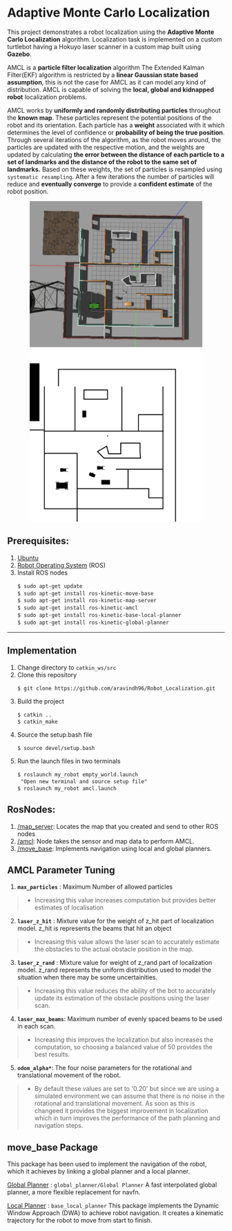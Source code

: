 # Adaptive Monte Carlo Localization

This project demonstrates a robot localization using the __Adaptive Monte Carlo Localization__ algorithm. Localization task is implemented on a custom turtlebot having a Hokuyo laser scanner in a custom map built using __Gazebo__.

AMCL is a __particle filter localization__ algorithm
The Extended Kalman Filter(EKF) algorithm is restricted by a __linear Gaussian state based assumption__, this is not the case for AMCL as it can model any kind of distribution. AMCL is capable of solving the __local, global and kidnapped robot__ localization problems.

AMCL works by __uniformly and randomly distributing particles__ throughout the __known map__. These particles represent the potential positions of the robot and its orientation. Each particle has a __weight__ associated with it which determines the level of confidence or __probability of being the true position__. Through several iterations of the algorithm, as the robot moves around, the particles are updated with the respective motion, and the weights are updated by calculating __the error between the distance of each particle to a set of landmarks and the distance of the robot to the same set of landmarks.__ Based on these weights, the set of particles is resampled using `systematic resampling`. After a few iterations the number of particles will reduce and __eventually converge__ to provide a __confident estimate__ of the robot position.

<p align="center">
<img src="https://github.com/aravindh96/Robot_Localization/blob/master/Images/Top_view_map.png" alt="drawing" width="400"/> <img src="https://github.com/aravindh96/Robot_Localization/blob/master/Images/map.jpg" alt="drawing" width="400"/> 
</p>


## Prerequisites:
1. [Ubuntu](https://ubuntu.com/download)
2. [Robot Operating System](http://wiki.ros.org/ROS/Installation) (ROS)
3. Install ROS nodes
    ```bash
    $ sudo apt-get update
    $ sudo apt-get install ros-kinetic-move-base
    $ sudo apt-get install ros-kinetic-map-server
    $ sudo apt-get install ros-kinetic-amcl
    $ sudo apt-get install ros-kinetic-base-local-planner
    $ sudo apt-get install ros-kinetic-global-planner
    ```
---
## Implementation
1. Change directory to `catkin_ws/src`
2. Clone this repository
    ```
    $ git clone https://github.com/aravindh96/Robot_Localization.git
    ```
3. Build the project
    ```
    $ catkin ..
    $ catkin_make
    ```
4. Source the setup.bash file
    ```
    $ source devel/setup.bash
    ```
5. Run the launch files in two terminals
    ```
    $ roslaunch my_robot empty_world.launch
     "Open new terminal and source setup file"
    $ roslaunch my_robot amcl.launch
    ```
 
## RosNodes:
 1. [/map_server](http://wiki.ros.org/map_server): Locates the map that you created and send to other ROS nodes
 2. [/amcl](http://wiki.ros.org/amcl#Parameters): Node takes the sensor and map data to perform AMCL.
 3. [/move_base](http://wiki.ros.org/move_base): Implements navigation using local and global planners.
 
 

## AMCL Parameter Tuning

1. __`max_particles`__ : Maximum Number of allowed particles
  > * Increasing this value increases computation but provides better estimates of localisation

2. __`laser_z_hit`__ : Mixture value for the weight of z_hit part of localization model. z_hit is represents the beams that hit an object
> * Increasing this value allows the laser scan to accurately estimate the obstacles to the actual obstacle position in the map. 
  
3. __`laser_z_rand`__ : Mixture value for weight of z_rand part of localization model. z_rand represents the uniform distribution used to model the situation when there may be some uncertainities.
> * Increasing this value reduces the ability of the bot to accurately update its estimation of the obstacle positions using the laser scan.

4. __`laser_max_beams`__: Maximum number of evenly spaced beams to be used in each scan.
> * Increasing this improves the localization but also increases the computation, so choosing a balanced value of 50 provides the best results.

5. __`odom_alpha*`__: The four noise parameters for the rotational and translational movement of the robot.
> * By default these values are set to '0.20' but since we are using a simulated environment we can assume that there is no noise in the rotational and translational movement. As soon as this is changeed it provides the biggest improvement in localization which in turn improves the performance of the path planning and navigation steps.


## move_base Package

This package has been used to implement the navigation of the robot, which it achieves by linking a global planner and a local planner.

[Global Planner](http://wiki.ros.org/global_planner) : `global_planner/Global Planner` 
A fast interpolated global planner, a more flexible replacement for navfn.

[Local Planner](http://wiki.ros.org/base_local_planner) : `base_local_planner`
This package implements the Dynamic Window Approach (DWA) to achieve robot navigation. It creates a kinematic trajectory for the robot to move from start to finish.



